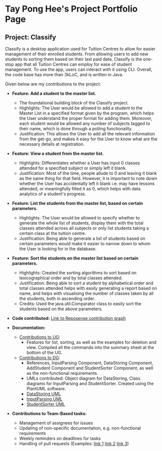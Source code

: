 # Tay Pong Hee's Project Portfolio Page

## Project: Classify

Classify is a desktop application used for Tuition Centres to allow for easier management of their enrolled students. 
From allowing users to add new students to sorting them based on their last paid date, Classify is the one-stop app that
all Tuition Centres can employ for ease of student management. To use the app, users can interact with it using CLI.
Overall, the code base has more than 3kLoC, and is written in Java.

Given below are my contributions to the project:

- **Feature: Add a student to the master list.**
  * The foundational building block of the Classify project. 
  * Highlights: The User would be allowed to add a student to the Master List in a specified format given by the program, which helps the User understand the proper format for adding them. Moreover, each student would be allowed any number of subjects tagged to their name, which is done through a polling functionality.
  * Justification: This allows the User to add all the relevant information from the get-go, and makes it easy for the User to know what are the necessary details at registration.


- **Feature: View a student from the master list.**
  * Highlights: Differentiates whether a User has input 0 classes attended for a specified subject or simply left it blank. 
  * Justification: Most of the time, people allude to 0 and leaving it blank as the same thing for that field. However, it is important to note down whether the User has accidentally left it blank i.e. may have lessons attended, or meaningfully filled it as 0, which helps with data analytics of a student's progress.


- **Feature: List the students from the master list, based on certain parameters.**
  * Highlights: The User would be allowed to specify whether to generate the whole list of students, display them with the total classes attended across all subjects or only list students taking a certain class at the tuition centre.
  * Justification: Being able to generate a list of students based on certain parameters would make it easier to narrow down to whom the User is looking for in the database.


- **Feature: Sort the students on the master list based on certain parameters.**
  * Highlights: Created the sorting algorithms to sort based on lexicographical order and by total classes attended. 
  * Justification: Being able to sort a student by alphabetical order and total classes attended helps with easily generating a report based on name, and helps with visualising the number of classes taken by all the students, both in ascending order.
  * Credits: Used the java.util.Comparator class to easily sort the students based on the above parameters.


- **Code contributed:** [Link to Reposense contribution graph](https://nus-cs2113-ay2324s2.github.io/tp-dashboard/?search=tayponghee&breakdown=true&sort=groupTitle%20dsc&sortWithin=title&since=2024-02-23&timeframe=commit&mergegroup=&groupSelect=groupByRepos&checkedFileTypes=docs~functional-code~test-code~other)


- **Documentation:**
  * [Contributions to UG](https://github.com/AY2324S2-CS2113-T13-3/tp/blob/master/docs/UserGuide.md): 
    * Features for list, sorting, as well as the examples for deletion and view. Compiled all the commands into the summary sheet at the bottom of the UG.
  * [Contributions to DG](https://github.com/AY2324S2-CS2113-T13-3/tp/blob/master/docs/DeveloperGuide.md): 
    * References, InputParsing Component, DataStoring Component, AddStudent Component and StudentSorter Component, as well as the non-functional requirements.
    * UMLs contributed: Object diagram for DataStoring, Class diagrams for InputParsing and StudentSorter. Created using the PlantUML software.
    * [DataStoring UML](https://github.com/AY2324S2-CS2113-T13-3/tp/blob/master/docs/diagrams/src/DataStoring/ObjectDiagram.png)
    * [InputParsing UML](https://github.com/AY2324S2-CS2113-T13-3/tp/blob/master/docs/diagrams/src/InputParsing/InputParsing.png)
    * [StudentSorter UML](https://github.com/AY2324S2-CS2113-T13-3/tp/blob/master/docs/diagrams/src/StudentSorter/StudentSorter.png)


- **Contributions to Team-Based tasks:**
  * Management of assignees for issues
  * Updating of non-specific documentation, e.g. non-functional requirements
  * Weekly reminders on deadlines for tasks
  * Handling of pull requests (Examples: [link 1](https://github.com/AY2324S2-CS2113-T13-3/tp/pull/159) [link 2](https://github.com/AY2324S2-CS2113-T13-3/tp/pull/153) [link 3](https://github.com/AY2324S2-CS2113-T13-3/tp/pull/145))
